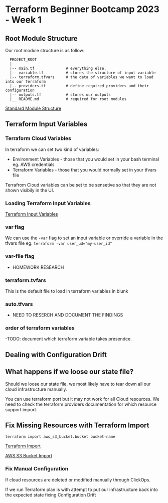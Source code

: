 # Terraform Beginner Bootcamp 2023 - Week 1


## Root Module Structure

Our root module structure is as follow:

```
  PROJECT_ROOT
  |
  |-- main.tf              # everything else.
  |-- variable.tf          # stores the structure of input variable
  |-- terraform.tfvars     # the data of variables we want to load into our Terraform
  |-- providers.tf         # define required providers and their configuration
  |-- outputs.tf           # stores our outputs
  |__ README.md            # required for root modules

``` 
[Standard Module Structure](https://developer.hashicorp.com/terraform/language/modules/develop/structure)

## Terraform Input Variables

### Terraform Cloud Variables

In terraform we can set two kind of variables:
- Environment Variables - those that you would set in your bash terminal eg. AWS credentials
- Terraform Variables - those that you would normally set in your tfvars file

Terrafrom Cloud variables can be set to be sensetive so that they are not shown visibily in the UI.

### Loading Terraform Input Variables

[Terraform Input Variables ](https://developer.hashicorp.com/terraform/language/values/variables)

### var flag

We can use the `-var` flag to set an input variable or override a variable in the tfvars file eg. `terraform -var user_ud="my-user_id"`

### var-file flag

- HOMEWORK RESEARCH

### terraform.tvfars
This is the default file to load in terraform variables in blunk

### auto.tfvars
- NEED TO RESERCH AND DOCUMENT THE FINDINGS

### order of terraform variables

-TODO: document which terraform variable takes presendce.


## Dealing with Configuration Drift

## What happens if we loose our state file?

Should we loose our state file, we most likely have to tear down all our cloud infrastructure manually.

You can use terraform port but it may not work for all Cloud resources. We need to check the terraform providers documentation for which resource support import.

## Fix Missing Resources with Terraform Import

`terraform import aws_s3_bucket.bucket bucket-name`

[Terraform Import](https://developer.hashicorp.com/terraform/cli/import)

[AWS S3 Bucket Import](https://registry.terraform.io/providers/hashicorp/aws/latest/docs/resources/s3_bucket#import)


### Fix Manual Configuration

If cloud resources are deleted or modified manually through ClickOps.

If we run Terraform plan is with attempt to put our infrastructure back into the expected state fixing Configuration Drift


